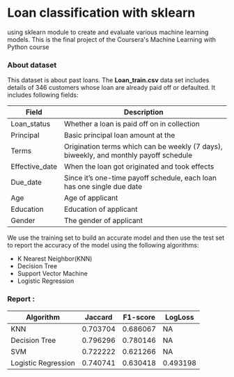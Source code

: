 # Loan classification with sklearn
using sklearn module to create and evaluate various machine learning models. This is the final project of the Coursera's Machine Learning with Python course

### About dataset
This dataset is about past loans. The __Loan_train.csv__ data set includes details of 346 customers whose loan are already paid off or defaulted. It includes following fields:

| Field          | Description                                                                           |
|----------------|---------------------------------------------------------------------------------------|
| Loan_status    | Whether a loan is paid off on in collection                                           |
| Principal      | Basic principal loan amount at the                                                    |
| Terms          | Origination terms which can be weekly (7 days), biweekly, and monthly payoff schedule |
| Effective_date | When the loan got originated and took effects                                         |
| Due_date       | Since it’s one-time payoff schedule, each loan has one single due date                |
| Age            | Age of applicant                                                                      |
| Education      | Education of applicant                                                                |
| Gender         | The gender of applicant                                                               |

We use the training set to build an accurate model and then use the test set to report the accuracy of the model using the following algorithms: 
- K Nearest Neighbor(KNN)
- Decision Tree
- Support Vector Machine
- Logistic Regression

### Report : 

| Algorithm           | Jaccard  | F1-score | LogLoss  |
|---------------------|----------|----------|----------|
| KNN                 | 0.703704 | 0.686067 | NA       |
| Decision Tree       | 0.796296 | 0.780146 | NA       |
| SVM                 | 0.722222 | 0.621266 | NA       |
| Logistic Regression | 0.740741 | 0.630418 | 0.493198 | 


			
			
